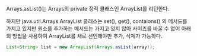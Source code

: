 Arrays.asList()는 Arrays의 private 정적 클래스인 ArrayList를 리턴한다.

하지만 java.util.Arrays.ArrayList 클래스는 set(), get(), contaions() 의 메서드를 가지고 있지만 원소를 추가하는 메서드는 가지고 있지 않아 사이즈를 바꿀 수 없어
아래의 방법을 사용하여 ArrayList를 새로 선언해야만 추가, 삭제가 가능하다.

```java
List<String> list = new ArrayList(Arrays.asList(array));
```
